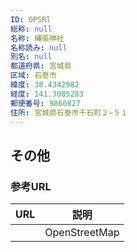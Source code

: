 ```yaml
---
ID: OPSRl
総称: null
名称: 縄張神社
名称読み: null
別名: null
都道府県: 宮城県
区域: 石巻市
緯度: 38.4342982
経度: 141.3085283
郵便番号: 9860827
住所: 宮城県石巻市千石町２−５１
---
```


## その他

### 参考URL

| URL | 説明          |
| --- | ------------- |
|     | OpenStreetMap |
